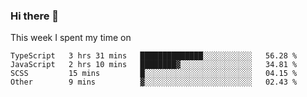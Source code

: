 ### Hi there 👋

<!--
**qiruohan/qiruohan** is a ✨ _special_ ✨ repository because its `README.md` (this file) appears on your GitHub profile.

Here are some ideas to get you started:

- 🔭 I’m currently working on ...
- 🌱 I’m currently learning ...
- 👯 I’m looking to collaborate on ...
- 🤔 I’m looking for help with ...
- 💬 Ask me about ...
- 📫 How to reach me: ...
- 😄 Pronouns: ...
- ⚡ Fun fact: ...
-->

This week I spent my time on 
<!--START_SECTION:waka-->

```text
TypeScript   3 hrs 31 mins   ██████████████░░░░░░░░░░░   56.28 %
JavaScript   2 hrs 10 mins   ████████▓░░░░░░░░░░░░░░░░   34.81 %
SCSS         15 mins         █░░░░░░░░░░░░░░░░░░░░░░░░   04.15 %
Other        9 mins          ▓░░░░░░░░░░░░░░░░░░░░░░░░   02.43 %
```

<!--END_SECTION:waka-->
